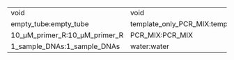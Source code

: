 ||||
|----|----|----|
|void|void|void|
|empty_tube:empty_tube|template_only_PCR_MIX:template_only_PCR_MIX|void|
|10_μM_primer_R:10_μM_primer_R|PCR_MIX:PCR_MIX|96_well_PCR_plate:96_well_PCR_plate|
|1_sample_DNAs:1_sample_DNAs|water:water|10_μM_primer_F:10_μM_primer_F|
